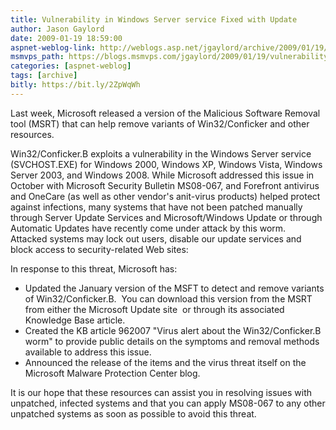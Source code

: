 ```yaml
---
title: Vulnerability in Windows Server service Fixed with Update
author: Jason Gaylord
date: 2009-01-19 18:59:00
aspnet-weblog-link: http://weblogs.asp.net/jgaylord/archive/2009/01/19/vulnerability-in-windows-server-service-fixed-with-update.aspx
msmvps_path: https://blogs.msmvps.com/jgaylord/2009/01/19/vulnerability-in-windows-server-service-fixed-with-update/
categories: [aspnet-weblog]
tags: [archive]
bitly: https://bit.ly/2ZpWqWh
---
```


Last week, Microsoft released a version of the Malicious Software Removal tool (MSRT) that can help remove variants of Win32/Conficker and other resources.

Win32/Conficker.B exploits a vulnerability in the Windows Server service (SVCHOST.EXE) for Windows 2000, Windows XP, Windows Vista, Windows Server 2003, and Windows 2008. While Microsoft addressed this issue in October with Microsoft Security Bulletin MS08-067, and Forefront antivirus and OneCare (as well as other vendor's anit-virus products) helped protect against infections, many systems that have not been patched manually through Server Update Services and Microsoft/Windows Update or through Automatic Updates have recently come under attack by this worm.  Attacked systems may lock out users, disable our update services and block access to security-related Web sites:

In response to this threat, Microsoft has:

- Updated the January version of the MSFT to detect and remove variants of Win32/Conficker.B.  You can download this version from the MSRT from either the Microsoft Update site  or through its associated Knowledge Base article.
- Created the KB article 962007 "Virus alert about the Win32/Conficker.B worm" to provide public details on the symptoms and removal methods available to address this issue.
- Announced the release of the items and the virus threat itself on the Microsoft Malware Protection Center blog.

It is our hope that these resources can assist you in resolving issues with unpatched, infected systems and that you can apply MS08-067 to any other unpatched systems as soon as possible to avoid this threat.